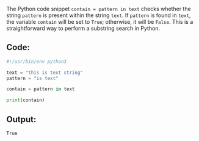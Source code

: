 The Python code snippet `contain = pattern in text` checks whether the string `pattern` is present within the string `text`. If `pattern` is found in `text`, the variable `contain` will be set to `True`; otherwise, it will be `False`. This is a straightforward way to perform a substring search in Python.


## Code:

```python
#!/usr/bin/env python3

text = "this is text string"
pattern = "is text"

contain = pattern in text

print(contain)
```

## Output:

```
True
```

